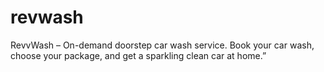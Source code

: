 # revwash
RevvWash – On-demand doorstep car wash service. Book your car wash, choose your package, and get a sparkling clean car at home.”

